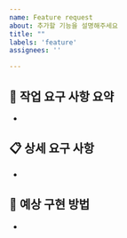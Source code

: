 ```yaml
---
name: Feature request
about: 추가할 기능을 설명해주세요
title: ""
labels: 'feature'
assignees: ''

---
```


## 📌 작업 요구 사항 요약

<!-- 작업을 수행하기 위한 요구사항을 작성해주세요 -->
<!-- 예시: 유저 정보를 조회하기 위한 API가 필요합니다. -->

- 

## 📋 상세 요구 사항

<!-- 작업을 수행하기 위한 상세 요구사항을 작성해주세요 -->
<!-- 예시: 유저 정보는 이름, 이메일, 전화번호, 주소를 조회할 수 있어야 합니다. -->
<!-- 예시: 유저 정보 조회 API는 자신의 정보만 조회할 수 있어야 합니다. -->

- 

## 🤔 예상 구현 방법

<!-- 작업을 수행하기 위한 예상 구현 방법을 작성해주세요 -->
<!-- 생각나지 않는다면, 작성하지 않아도 됩니다. -->
<!-- 예시: 주소 정보는 'A' 테이블에서 'B' 테이블로 조인하여 조회합니다. -->

- 
